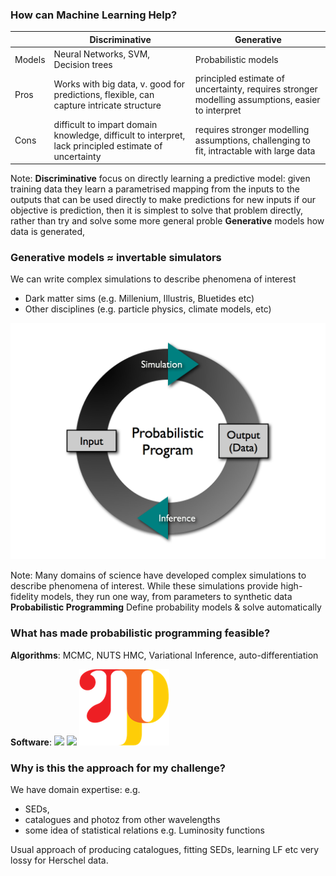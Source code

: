 ### How can Machine Learning Help?

|      | Discriminative                         | Generative                     |
|------|--------------------------------|------------------------------------|
| Models | Neural Networks, SVM, Decision trees | Probabilistic models |
| Pros | Works with big data, v. good for predictions, flexible, can capture intricate structure | principled estimate of uncertainty, requires stronger modelling assumptions, easier to interpret |
| Cons | difficult to impart domain knowledge, difficult to interpret, lack principled estimate of uncertainty| requires stronger modelling assumptions, challenging to fit, intractable with large data |

Note:
**Discriminative** focus on directly learning a predictive model: given training data
they learn a parametrised mapping from the inputs to the outputs that can be used directly to make predictions for new inputs 
if our objective is prediction, then it is simplest to solve that problem directly, rather than try and solve some more general proble
**Generative** models how data is generated, 


### Generative models $\approx$ invertable simulators
We can write complex simulations to describe phenomena of interest

* Dark matter sims (e.g. Millenium, Illustris, Bluetides etc)
* Other disciplines (e.g. particle physics, climate models, etc)

![](assets/probprog.png?raw=true)<!-- .element height="40%" width="40%" -->

Note:
Many domains of science have developed complex simulations to
describe phenomena of interest. While these simulations provide
high-fidelity models, they run one way, from parameters to synthetic data
**Probabilistic Programming** Define probability models & solve automatically

### What has made probabilistic programming feasible?
**Algorithms**: MCMC, NUTS HMC, Variational Inference, auto-differentiation

**Software**:
![](https://mc-stan.org/docs/2_18/reference-manual/img/logo_tm.png)<!-- .element height="20%" width="20%" --> ![](https://cdn.rawgit.com/pymc-devs/pymc3/master/docs/logos/svg/PyMC3_banner.svg)<!-- .element height="20%" width="20%" --> ![](https://github.com/pyro-ppl/numpyro/blob/master/docs/source/_static/img/pyro_logo_small.png?raw=true)<!-- .element height="20%" width="20%" -->


### Why is this the approach for my challenge?
We have domain expertise: e.g. 
* SEDs, 
* catalogues and photoz from other wavelengths
* some idea of statistical relations e.g. Luminosity functions

Usual approach of producing catalogues, fitting SEDs, learning LF etc very lossy for Herschel data.
